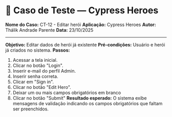 # 🧾 Caso de Teste — Cypress Heroes

**Nome do Caso:** CT-12 - Editar herói
**Aplicação:** Cypress Heroes
**Autor:** Thálik Andrade Parente
**Data:** 23/10/2025  

----

**Objetivo:** Editar dados de herói já existente
**Pré-condições:** Usuário e herói já criados no sistema. 
**Passos:**
1. Acessar a tela inicial.
2. Clicar no botão "Login".
3. Inserir e-mail do perfil Admin.
4. Inserir senha correta.
5. Clicar em "Sign in".
6. Clicar no botão "Edit Hero".
7. Deixar um ou mais campos obrigatórios em branco
8. Clicar no botão "Submit"
**Resultado esperado:** O sistema exibe mensagens de validação indicando os campos obrigatórios que faltam ser preenchidos.
